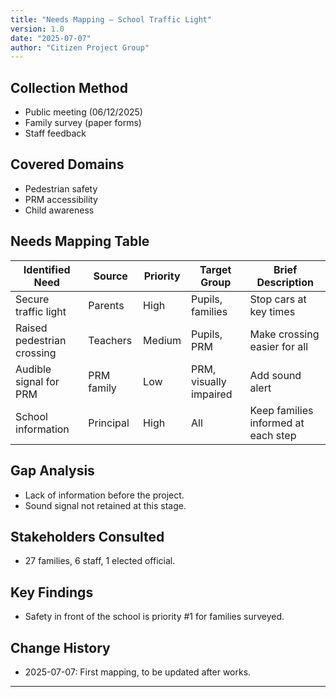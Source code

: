 ```yaml
---
title: "Needs Mapping — School Traffic Light"
version: 1.0
date: "2025-07-07"
author: "Citizen Project Group"
---
```


## Collection Method

- Public meeting (06/12/2025)
- Family survey (paper forms)
- Staff feedback

## Covered Domains

- Pedestrian safety
- PRM accessibility
- Child awareness

## Needs Mapping Table

| Identified Need            | Source     | Priority | Target Group           | Brief Description                   |
| -------------------------- | ---------- | -------- | ---------------------- | ----------------------------------- |
| Secure traffic light       | Parents    | High     | Pupils, families       | Stop cars at key times              |
| Raised pedestrian crossing | Teachers   | Medium   | Pupils, PRM            | Make crossing easier for all        |
| Audible signal for PRM     | PRM family | Low      | PRM, visually impaired | Add sound alert                     |
| School information         | Principal  | High     | All                    | Keep families informed at each step |

## Gap Analysis

- Lack of information before the project.
- Sound signal not retained at this stage.

## Stakeholders Consulted

- 27 families, 6 staff, 1 elected official.

## Key Findings

- Safety in front of the school is priority #1 for families surveyed.

## Change History

- 2025-07-07: First mapping, to be updated after works.

---
